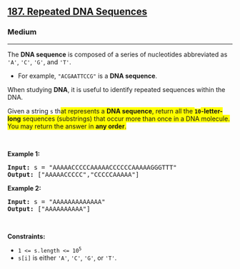 <h2><a href="https://leetcode.com/problems/repeated-dna-sequences/">187. Repeated DNA Sequences</a></h2><h3>Medium</h3><hr><div><p>The <strong>DNA sequence</strong> is composed of a series of nucleotides abbreviated as <code>'A'</code>, <code>'C'</code>, <code>'G'</code>, and <code>'T'</code>.</p>

<ul>
	<li>For example, <code>"ACGAATTCCG"</code> is a <strong>DNA sequence</strong>.</li>
</ul>

<p>When studying <strong>DNA</strong>, it is useful to identify repeated sequences within the DNA.</p>

<p>Given a string <code>s</code> th<span class="highlighter--highlighted" style="background-color: yellow;" data-highlight-id="0">at represents a </span><strong><span class="highlighter--highlighted" style="background-color: yellow;" data-highlight-id="0">DNA sequence</span></strong><span class="highlighter--highlighted" style="background-color: yellow;" data-highlight-id="0">, return all the </span><strong><code><span class="highlighter--highlighted" style="background-color: yellow;" data-highlight-id="0">10</span></code><span class="highlighter--highlighted" style="background-color: yellow;" data-highlight-id="0">-letter-long</span></strong><span class="highlighter--highlighted" style="background-color: yellow;" data-highlight-id="0"> sequences (substrings) that occur more than once in a DNA molecule. You may return the answer in </span><strong><span class="highlighter--highlighted" style="background-color: yellow;" data-highlight-id="0">any order</span></strong><span class="highlighter--highlighted" style="background-color: yellow;" data-highlight-id="0">.</span></p>

<p>&nbsp;</p>
<p><strong>Example 1:</strong></p>
<pre><strong>Input:</strong> s = "AAAAACCCCCAAAAACCCCCCAAAAAGGGTTT"
<strong>Output:</strong> ["AAAAACCCCC","CCCCCAAAAA"]
</pre><p><strong>Example 2:</strong></p>
<pre><strong>Input:</strong> s = "AAAAAAAAAAAAA"
<strong>Output:</strong> ["AAAAAAAAAA"]
</pre>
<p>&nbsp;</p>
<p><strong>Constraints:</strong></p>

<ul>
	<li><code>1 &lt;= s.length &lt;= 10<sup>5</sup></code></li>
	<li><code>s[i]</code> is either <code>'A'</code>, <code>'C'</code>, <code>'G'</code>, or <code>'T'</code>.</li>
</ul>
</div>